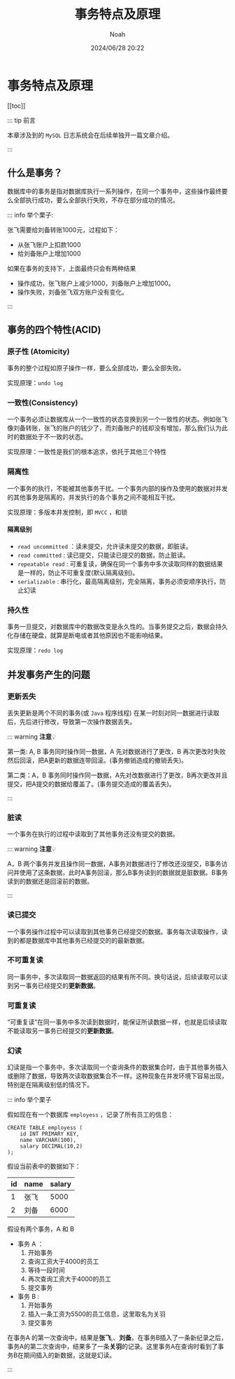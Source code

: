 ﻿---
title: 事务特点及原理
author: Noah
date: 2024/06/28 20:22
categories: 
 - MySQL进阶
tags:
 - MySQL
 - 事务
 - 并发事务
---
# 事务特点及原理

[[toc]]

::: tip 前言

本章涉及到的 `MySQL` 日志系统会在后续单独开一篇文章介绍。

:::

## 什么是事务？

数据库中的事务是指对数据库执行一系列操作，在同一个事务中，这些操作最终要么全部执行成功，要么全部执行失败，不存在部分成功的情况。

::: info 举个栗子:

张飞需要给刘备转账1000元，过程如下：

- 从张飞账户上扣款1000
- 给刘备账户上增加1000

如果在事务的支持下，上面最终只会有两种结果

- 操作成功，张飞账户上减少1000，刘备账户上增加1000。
- 操作失败，刘备张飞双方账户没有变化。

:::

## 事务的四个特性(ACID)

### 原子性 (Atomicity)

事务的整个过程如原子操作一样，要么全部成功，要么全部失败。

实现原理：`undo log` 

### 一致性(Consistency)

一个事务必须让数据库从一个一致性的状态变换到另一个一致性的状态。例如张飞像刘备转账，张飞的账户的钱少了，而刘备账户的钱却没有增加，那么我们认为此时的数据处于不一致的状态。

实现原理：一致性是我们的根本追求，依托于其他三个特性

### 隔离性

一个事务的执行，不能被其他事务干扰。一个事务内部的操作及使用的数据对并发的其他事务是隔离的，并发执行的各个事务之间不能相互干扰。

实现原理：多版本井发控制，即 `MVCC` ，和锁

#### 隔离级别

- `read uncommitted` ：读未提交，允许读未提交的数据，即脏读。
- `read committed` : 读已提交，只能读已提交的数据，防止脏读。
- `repeatable read` : 可重复读，确保在同一个事务中多次读取同样的数据结果是一样的，防止不可重复度(默认隔离级别)。
- `serializable` : 串行化，最高隔离级别，完全隔离，事务必须安顺序执行，防止幻读

### 持久性

事务一旦提交，对数据库中的数据改变是永久性的。当事务提交之后，数据会持久化存储在硬盘，就算是断电或者其他原因也不能影响结果。

实现原理：`redo log`

## 并发事务产生的问题

### 更新丢失

丢失更新是两个不同的事务(或 `Java` 程序线程) 在某一时刻对同一数据进行读取后，先后进行修改，导致第一次操作数据丢失。

::: warning **注意**💡

第一类: A, B 事务同时操作同一数据，A 先对数据进行了更改，B 再次更改时失败然后回滚，把A更新的数据连带回滚。(事务撤销造成的撤销丢失)。

第二类：A，B 事务同时操作同一数据，A先对改数据进行了更改，B再次更改并且提交，把A提交的数据给覆盖了。(事务提交造成的覆盖丢失)。

:::

### 脏读

一个事务在执行的过程中读取到了其他事务还没有提交的数据。

::: warning **注意**💡

A，B 两个事务并发且操作同一数据，A事务对数据进行了修改还没提交，B事务访问并使用了这条数据，此时A事务回滚，那么B事务读到的数据就是脏数据。B事务读到的数据还是回滚前的数据。

:::

### 读已提交

一个事务操作过程中可以读取到其他事务已经提交的数据。事务每次读取操作，读到的都是数据库中其他事务已经提交的的最新数据。

### 不可重复读

同一事务中，多次读取同一数据返回的结果有所不同。换句话说，后续读取可以读到另一事务已经提交的**更新数据**。

### 可重复读

“可重复读”在同一事务中多次读到数据时，能保证所读数据一样，也就是后续读取不能读取另一事务已经提交的**更新数据**。

### 幻读

幻读是指一个事务中，多次读取同一个查询条件的数据集合时，由于其他事务插入或删除了数据，导致两次读取数据集合不一样。这种现象在并发环境下容易出现，特别是在隔离级别低的情况下。

::: info 举个栗子

假如现在有一个数据库 `employess` ，记录了所有员工的信息：

```mysql
CREATE TABLE employess (
	id INT PRIMARY KEY,
	name VARCHAR(100),
    salary DECIMAL(10,2)
);
```

假设当前表中的数据如下：

| id   | name | salary |
| ---- | ---- | :----- |
| 1    | 张飞 | 5000   |
| 2    | 刘备 | 6000   |

假设有两个事务，A 和 B

- 事务 A ：
  1. 开始事务
  2. 查询工资大于4000的员工
  3. 等待一段时间
  4. 再次查询工资大于4000的员工
  5. 提交事务
- 事务 B :
  1. 开始事务
  2. 插入一条工资为5500的员工信息，这里取名为关羽
  3. 提交事务

在事务A 的第一次查询中，结果是**张飞**,、**刘备**。在事务B插入了一条新纪录之后，事务A的第二次查询中，结果多了一条**关羽**的记录。这里事务A在查询时看到了事务B在期间插入的新数据，这就是幻读。

:::
